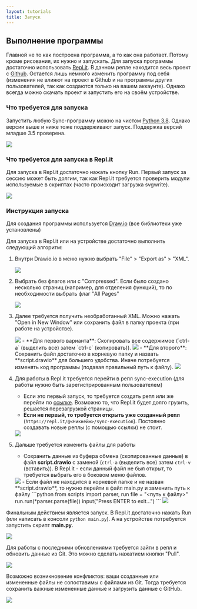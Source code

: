 ```yaml
---
layout: tutorials
title: Запуск
---
```


## Выполнение программы

Главной не то как построена программа, а то как она работает. Потому кроме рисования, их нужно и запускать. 
Для запуска программы достаточно использовать [Repl.it][replit]. В данном репле находится весь проект с [Github][github].
Остается лишь немного изменить программу под себя (изменения не влияют на проект в Github и на программы других пользователей,
так как создаются только на вашем аккаунте). Однако всегда можно скачать проект и запустить его на своём устройстве.

### Что требуется для запуска

Запустить любую Sync-программу можно на чистом [Python 3.8][python3]. Однако версии выше и ниже тоже поддерживают запуск.
Поддержка версий младше 3.5 проверена.

<img src="{{site.baseurl}}/resources/tutorials/execution/01_get_python.png"/>

### Что требуется для запуска в Repl.it

Для запуска в Repl.it достаточно нажать кнопку Run. Первый запуск за сессию может быть долгим, так как Repl.it требуется 
проверить модули используемые в скриптах (часто происходит загрузка svgwrite).

<img src="{{site.baseurl}}/resources/tutorials/execution/02_run_repl.png"/>

### Инструкция запуска

Для создания программы используется [Draw.io][drawio] (все библиотеки уже установлены)

Для запуска в Repl.it или на устройстве достаточно выполнить следующий алгоритм:
1. Внутри Drawio.io в меню нужно выбрать "File" > "Export as" > "XML". 

    <img src="{{site.baseurl}}/resources/tutorials/execution/03_taking_xml_1.png"/>
2. Выбрать без флагов или с "Compressed". Если было создано несколько страниц (например, для отделения функций), 
то по необходимости выбрать флаг "All Pages"

    <img src="{{site.baseurl}}/resources/tutorials/execution/04_taking_xml_2.png"/>
3. Далее требуется получить необработанный XML. Можно нажать "Open in New Window" или сохранить файл в папку проекта (при работе на устройстве).

    <img src="{{site.baseurl}}/resources/tutorials/execution/05_taking_xml_3.png"/>
    - **Для первого варианта**: Скопировать все содержимое (`ctrl-a` (выделить все) затем `ctrl-c` (копировать)).
    
    <img src="{{site.baseurl}}/resources/tutorials/execution/06_taking_xml_4.png"/>
    - **Для второго**: Сохранить файл достаточно в корневую папку и назвать **script.drawio** для большего удобства. 
    Иначе потребуется изменять код программы (подавая правильный путь к файлу).
    
    <img src="{{site.baseurl}}/resources/tutorials/execution/07_taking_xml_5.png"/>
4. Для работы в Repl.it требуется перейти в репл sync-execution (для работы нужно быть зарегистрированным пользователем)
    - Если это первый запуск, то требуется создать репл или же перейти по [ссылке][replit_script]. Возможно то, что Repl.it
    будет долго грузить, решается перезагрузкой страницы.
    - **Если не первый, то требуется открыть уже созданный репл** (`https://repl.it/@<Никнейм>/sync-execution`). 
    Постоянно создавать новые реплы (с помощью ссылки) не стоит. 
    
    <img src="{{site.baseurl}}/resources/tutorials/execution/10_working_with_repl.png"/>
5. Дальше требуется изменить файлы для работы 
    - Сохранить данные из буфера обмена (скопированные данные) в файл **script.drawio** c заменой 
    (`ctrl-a` (выделить все) затем `ctrl-v` (вставить)). В Repl.it - если данный файл не был открыт, то требуется выбрать 
    его в боковом меню файлов.
    
    <img src="{{site.baseurl}}/resources/tutorials/execution/11_changing_project_1.png"/>
    - Если файл не находится в корневой папке и не назван **script.drawio**, то нужно перейти в файл main.py и заменить путь к файлу
    ```python
    from scripts import parser, run
    file = "<путь к файлу>"
    run.run(*parser.parse(file))
    input("Press ENTER to exit...")
    ```
    
    <img src="{{site.baseurl}}/resources/tutorials/execution/12_changing_project_2.png"/>

Финальным действием является запуск. В Repl.it достаточно нажать Run (или написать в консоли `python main.py`). 
А на устройстве потребуется запустить скрипт **main.py**.

<img src="{{site.baseurl}}/resources/tutorials/execution/13_running.png"/>

Для работы с последними обновлениями требуется зайти в репл и обновить данные из Git. Это можно сделать нажатием кнопки "Pull".

<img src="{{site.baseurl}}/resources/tutorials/execution/14_updating.png"/>

Возможно возникновение конфликтов: ваши созданные или измененные файлы не сопоставимы с файлами из Git.
Тогда требуется сохранить важные измененные данные и загрузить данные с GitHub.

<img src="{{site.baseurl}}/resources/tutorials/execution/15_conflict_solving.png"/>

[github]: https://github.com/octo-gone/sync-execution
[python3]: https://www.python.org/
[replit_script]: https://repl.it/github/octo-gone/sync-execution#script.drawio

[index]: {{site.baseurl}}/index
[tutorials]: {{site.baseurl}}/tutorials#content
[drawio]: https://app.diagrams.net/?splash=0&libs=0&clibs=Uhttps://raw.githubusercontent.com/octo-gone/sync-execution/master/resources/base.drawio;Uhttps://raw.githubusercontent.com/octo-gone/sync-execution/master/resources/structure.drawio
[replit]: https://repl.it/github/octo-gone/sync-execution
